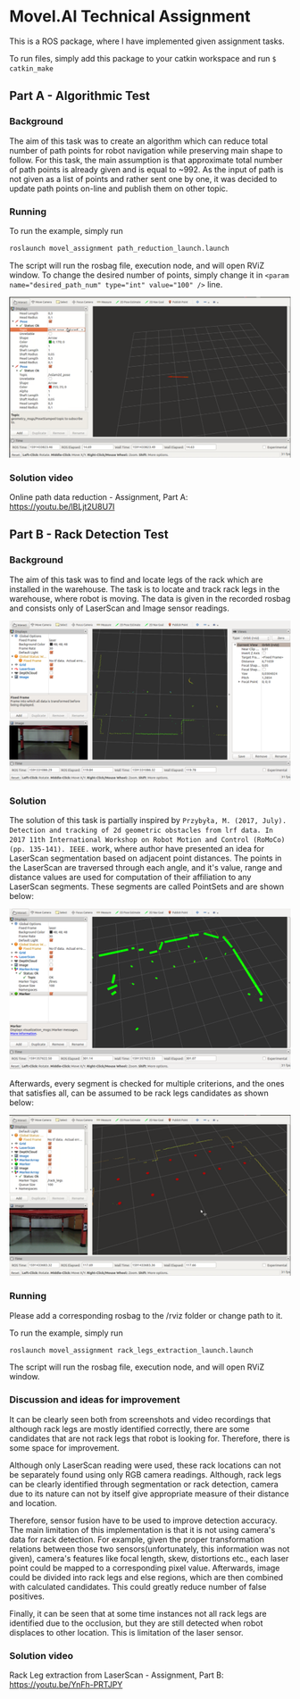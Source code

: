 # Movel.AI Technical Assignment

This is a ROS package, where I have implemented given assignment tasks.

To run files, simply add this package to your catkin workspace and run ```$ catkin_make```

## Part A - Algorithmic Test

### Background
The aim of this task was to create an algorithm which can reduce total number of path points for robot navigation while preserving main shape to follow. For this task, the main assumption is that approximate total number of path points is already given and is equal to ~992. As the input of path is not given as a list of points and rather sent one by one, it was decided to update path points on-line and publish them on other topic. 

### Running
To run the example, simply run
```bash
roslaunch movel_assignment path_reduction_launch.launch
```

The script will run the rosbag file, execution node, and will open RViZ window. To change the desired number of points, simply change it in ```<param name="desired_path_num" type="int" value="100" />``` line.

![](/assets/path.png)

### Solution video
Online path data reduction - Assignment, Part A:
https://youtu.be/lBLjt2U8U7I

## Part B - Rack Detection Test

### Background
The aim of this task was to find and locate legs of the rack which are installed in the warehouse. The task is to locate and track rack legs in the warehouse, where robot is moving. The data is given in the recorded rosbag and consists only of LaserScan and Image sensor readings. 

![](/assets/input.png)

### Solution
The solution of this task is partially inspired by `Przybyła, M. (2017, July). Detection and tracking of 2d geometric obstacles from lrf data. In 2017 11th International Workshop on Robot Motion and Control (RoMoCo) (pp. 135-141). IEEE.` work, where author have presented an idea for LaserScan segmentation based on adjacent point distances. The points in the LaserScan are traversed through each angle, and it's value, range and distance values are used for computation of their affiliation to any LaserScan segments. These segments are called PointSets and are shown below:

![](/assets/segments.png)

Afterwards, every segment is checked for multiple criterions, and the ones that satisfies all, can be assumed to be rack legs candidates as shown below:

![](/assets/rack_points_new.png)

### Running
Please add a corresponding rosbag to the /rviz folder or change path to it.

To run the example, simply run
```bash
roslaunch movel_assignment rack_legs_extraction_launch.launch
```

The script will run the rosbag file, execution node, and will open RViZ window.

### Discussion and ideas for improvement
It can be clearly seen both from screenshots and video recordings that although rack legs are mostly identified correctly, there are some candidates that are not rack legs that robot is looking for. Therefore, there is some space for improvement.

Although only LaserScan reading were used, these rack locations can not be separately found using only RGB camera readings. Although, rack legs can be clearly identified through segmentation or rack detection, camera due to its nature can not by itself give appropriate measure of their distance and location. 

Therefore, sensor fusion have to be used to improve detection accuracy. The main limitation of this implementation is that it is not using camera's data for rack detection. For example, given the proper transformation relations between those two sensors(unfortunately, this information was not given), camera's features like focal length, skew, distortions etc., each laser point could be mapped to a corresponding pixel value. Afterwards, image could be divided into rack legs and else regions, which are then combined with calculated candidates. This could greatly reduce number of false positives.

Finally, it can be seen that at some time instances not all rack legs are identified due to the occlusion, but they are still detected when robot displaces to other location. This is limitation of the laser sensor.
<!-- 
[![IMAGE ALT TEXT HERE](https://img.youtube.com/vi/YOUTUBE_VIDEO_ID_HERE/0.jpg)](https://www.youtube.com/watch?v=YOUTUBE_VIDEO_ID_HERE)
 -->

### Solution video 
Rack Leg extraction from LaserScan - Assignment, Part B: 
https://youtu.be/YnFh-PRTJPY
